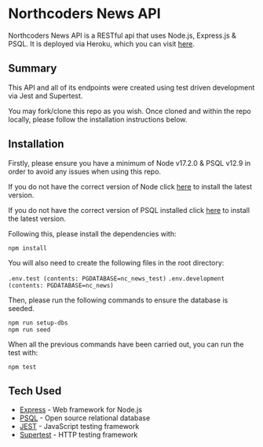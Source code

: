 # Northcoders News API

Northcoders News API is a RESTful api that uses Node.js, Express.js & PSQL.
It is deployed via Heroku, which you can visit [here](https://jcouz-nc-news.herokuapp.com/api).

## Summary

This API and all of its endpoints were created using test driven development via Jest and Supertest.

You may fork/clone this repo as you wish. Once cloned and within the repo locally, please follow the installation instructions below.

## Installation

Firstly, please ensure you have a minimum of Node v17.2.0 & PSQL v12.9 in order to avoid any issues when using this repo.

If you do not have the correct version of Node click [here](https://nodejs.org/en/download/current/) to install the latest version.

If you do not have the correct version of PSQL installed click [here](https://www.postgresql.org/download/) to install the latest version.

Following this, please install the dependencies with:

```
npm install
```

You will also need to create the following files in the root directory:

`.env.test (contents: PGDATABASE=nc_news_test)`
`.env.development (contents: PGDATABASE=nc_news)`

Then, please run the following commands to ensure the database is seeded.

```
npm run setup-dbs
npm run seed
```

When all the previous commands have been carried out, you can run the test with:

```
npm test
```

## Tech Used

- [Express](https://expressjs.com/) - Web framework for Node.js
- [PSQL](https://www.postgresql.org/) - Open source relational database
- [JEST](https://jestjs.io/) - JavaScript testing framework
- [Supertest](https://www.npmjs.com/package/supertest) - HTTP testing framework

